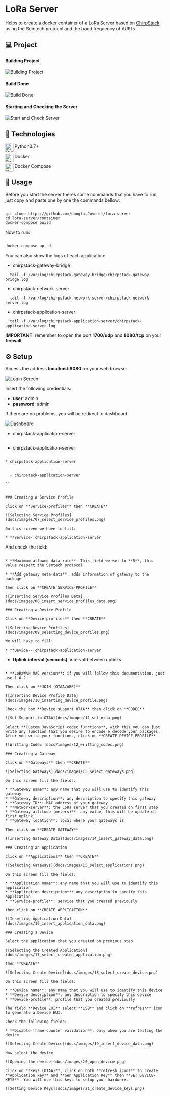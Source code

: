 # LoRa Server

Helps to create a docker container of a LoRa Server based on [ChirpStack](https://www.chirpstack.io/) using the Semtech protocol and the band frequency of AU915

## 💻 Project

#### Building Project

![Building Project](docs/images/02_building_project.png)

#### Build Done

![Build Done](docs/images/03_build_done.png)

#### Starting and Checking the Server

![Start and Check Server](docs/images/04_start_and_check.png)

## 🚀 Technologies

<img align="left" alt="Python" width="26px" src="https://raw.githubusercontent.com/github/explore/80688e429a7d4ef2fca1e82350fe8e3517d3494d/topics/python/python.png" /> Python3.7+

<img align="left" alt="Docker" width="26px" src="https://raw.githubusercontent.com/github/explore/80688e429a7d4ef2fca1e82350fe8e3517d3494d/topics/docker/docker.png" /> Docker

<img align="left" alt="Docker-compose" width="26px" src="https://cdn.rancher.com/wp-content/uploads/2016/04/20182217/compose.png"/> Docker Compose

## 🏃 Usage

Before you start the server theres some commands that you have to run, just copy and paste one by one the commands bellow:

``` 

git clone https://github.com/douglasJovenil/lora-server
cd lora-server/container
docker-compose build
```

Now to run:

``` 

docker-compose up -d
```

You can also show the logs of each application:

* chirpstack-gateway-bridge

  

``` 
  tail -f /var/log/chirpstack-gateway-bridge/chirpstack-gateway-bridge.log
  ```

* chirpstack-network-server

  

``` 
  tail -f /var/log/chirpstack-network-server/chirpstack-network-server.log
  ```

* chirpstack-application-server

  

``` 
  tail -f /var/log/chirpstack-application-server/chirpstack-application-server.log
  ```

**IMPORTANT**: remember to open the port **1700/udp** and **8080/tcp** on your **firewall**.

## ⚙️ Setup

Access the address **localhost:8080** on your web browser

![Login Screen](docs/images/00_login_screen.png)

Insert the following credentials:

* **user**: admin
* **password**: admin

If there are no problems, you will be redirect to dashboard

![Dashboard](docs/images/01_dashboard.png)

* chirpstack-application-server

  

``` 

  ```

* chirpstack-application-server

  

``` 

* chirpstack-application-server

  ```

  

``` 

  + chirpstack-application-server

  ```

    ``

  
  

``` 

### Creating a Service Profile

Click on **Service-profiles** then **CREATE**

![Selecting Service Profiles](docs/images/07_select_service_profiles.png)

On this screen we have to fill:

* **Service- chirpstack-application-server

  ```

  And check the field:
  ```-profile name**: any name that you will use to identify this service

* **Maximum allowed data rate**: This field we set to **5**, this value respect the Semtech protocol

* **Add gateway meta-data**: adds information of gateway to the package

Then click on **CREATE SERVICE-PROFILE**

![Inserting Service Profiles Data](docs/images/08_insert_service_profiles_data.png)

### Creating a Device Profile

Click on **Device-profiles** then **CREATE**

![Selecting Device Profiles](docs/images/09_selecting_device_profiles.png)

We will have to fill:

* **Device-- chirpstack-application-server

  ```

  + **Uplink interval (seconds)**: interval between uplinks

  ```profile name**: any name that you will use to identify this type of device

* **LoRaWAN MAC version**: if you will follow this documentation, just use 1.0.2

Then click on **JOIN (OTAA/ABP)**

![Inserting Device Profile Data](docs/images/10_inserting_device_profile.png)

Check the box **Device support OTAA** then click on **CODEC**

![Set Support to OTAA](docs/images/11_set_otaa.png)

Select **Custom JavaScript codec functions**, with this you can just write any function that you desire to encode e decode your packages. After you write your functions, click on **CREATE DEVICE-PROFILE**

![Writting Codec](docs/images/12_writting_codec.png)

### Creating a Gateway

Click on **Gateways** then **CREATE**

![Selecting Gateways](docs/images/13_select_gateways.png)

On this screen fill the fields:

* **Gateway name**: any name that you will use to identify this gateway
* **Gateway description**: any description to specify this gateway
* **Gateway ID**: MAC address of your gateway
* **Networkserver**: the LoRa server that you created on first step
* **Gateway altitude (meters)**: any value, this will be update on first uplink
* **Gateway location**: local where your gateways is

Then click on **CREATE GATEWAY**

![Inserting Gateway Data](docs/images/14_insert_gateway_data.png)

### Creating an Application

Click on **Applications** then **CREATE**

![Selecting Gateways](docs/images/15_select_applications.png)

On this screen fill the fields:

* **Application name**: any name that you will use to identify this application
* **Application description**: any description to specify this application
* **Service-profile**: service that you created previously

then click on **CREATE APPLICATION**

![Inserting Application Data](docs/images/16_insert_application_data.png)

### Creating a Device

Select the application that you created on previous step

![Selecting the Created Application](docs/images/17_select_created_application.png)

Then **CREATE**

![Selecting Create Device](docs/images/18_select_create_device.png)

On this screen fill the fields:

* **Device name**: any name that you will use to identify this device
* **Device description**: any description to specify this device
* **Device-profile**: profile that you created previously

The field **Device EUI** select **LSB** and click on **refresh** icon to generate a Device EUI.

Check the following fields:

* **Disable frame-counter validation**: only when you are testing the device

![Selecting Create Device](docs/images/19_insert_device_data.png)

Now select the device

![Opening the device](docs/images/20_open_device.png)

Click on **Keys (OTAA)**, click on both **refresh icons** to create **Application key** and **Gen Application Key** then **SET DEVICE-KEYS**. You will use this keys to setup your hardware.

![Setting Device Keys](docs/images/21_create_device_keys.png)
